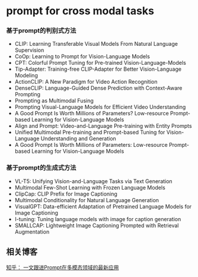 # prompt for cross modal tasks


### 基于prompt的判别式方法
- CLIP: Learning Transferable Visual Models From Natural Language Supervision    
- CoOp: Learning to Prompt for Vision-Language Models    
- CPT: Colorful Prompt Tuning for Pre-trained Vision-Language-Models    
- Tip-Adapter: Training-free CLIP-Adapter for Better Vision-Language Modeling      
- ActionCLIP: A New Paradigm for Video Action Recognition
- DenseCLIP: Language-Guided Dense Prediction with Context-Aware Prompting
- Prompting as Multimodal Fusing
- Prompting Visual-Language Models for Efficient Video Understanding
- A Good Prompt Is Worth Millions of Parameters? Low-resource Prompt-based Learning for Vision-Language Models
- Align and Prompt: Video-and-Language Pre-training with Entity Prompts
- Unified Multimodal Pre-training and Prompt-based Tuning for Vision-Language Understanding and Generation
- A Good Prompt Is Worth Millions of Parameters: Low-resource Prompt-based Learning for Vision-Language Models


### 基于prompt的生成式方法
- VL-T5: Unifying Vision-and-Language Tasks via Text Generation    
- Multimodal Few-Shot Learning with Frozen Language Models    
- ClipCap: CLIP Prefix for Image Captioning
- Multimodal Conditionality for Natural Language Generation
- VisualGPT: Data-efficient Adaptation of Pretrained Language Models for Image Captioning
- I-tuning: Tuning language models with image for caption generation
- SMALLCAP: Lightweight Image Captioning Prompted with Retrieval Augmentation


## 相关博客
[知乎： 一文跟进Prompt在多模态领域的最新应用](https://zhuanlan.zhihu.com/p/457729315)
